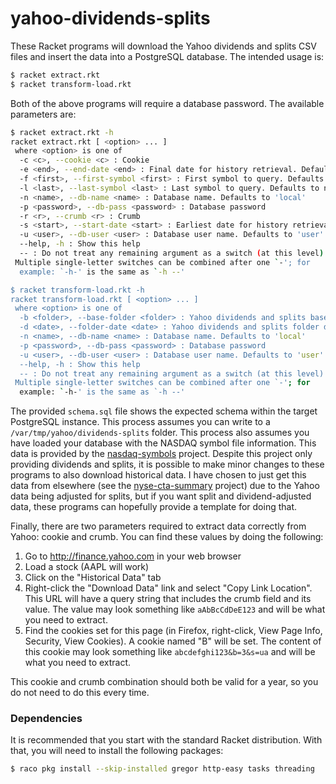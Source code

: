 # yahoo-dividends-splits
These Racket programs will download the Yahoo dividends and splits CSV files and insert the data into a PostgreSQL database. The intended usage is:

```bash
$ racket extract.rkt
$ racket transform-load.rkt
```

Both of the above programs will require a database password. The available parameters are:

```bash
$ racket extract.rkt -h
racket extract.rkt [ <option> ... ]
 where <option> is one of
  -c <c>, --cookie <c> : Cookie
  -e <end>, --end-date <end> : Final date for history retrieval. Defaults to today
  -f <first>, --first-symbol <first> : First symbol to query. Defaults to nothing
  -l <last>, --last-symbol <last> : Last symbol to query. Defaults to nothing
  -n <name>, --db-name <name> : Database name. Defaults to 'local'
  -p <password>, --db-pass <password> : Database password
  -r <r>, --crumb <r> : Crumb
  -s <start>, --start-date <start> : Earliest date for history retrieval. Defaults to today
  -u <user>, --db-user <user> : Database user name. Defaults to 'user'
  --help, -h : Show this help
  -- : Do not treat any remaining argument as a switch (at this level)
 Multiple single-letter switches can be combined after one `-'; for
  example: `-h-' is the same as `-h --'

$ racket transform-load.rkt -h
racket transform-load.rkt [ <option> ... ]
 where <option> is one of
  -b <folder>, --base-folder <folder> : Yahoo dividends and splits base folder. Defaults to /var/tmp/yahoo/dividends-splits
  -d <date>, --folder-date <date> : Yahoo dividends and splits folder date. Defaults to today
  -n <name>, --db-name <name> : Database name. Defaults to 'local'
  -p <password>, --db-pass <password> : Database password
  -u <user>, --db-user <user> : Database user name. Defaults to 'user'
  --help, -h : Show this help
  -- : Do not treat any remaining argument as a switch (at this level)
 Multiple single-letter switches can be combined after one `-'; for
  example: `-h-' is the same as `-h --'
```

The provided `schema.sql` file shows the expected schema within the target PostgreSQL instance. This process assumes you can write to a 
`/var/tmp/yahoo/dividends-splits` folder. This process also assumes you have loaded your database with the NASDAQ symbol file information.
This data is provided by the [nasdaq-symbols](https://github.com/evdubs/nasdaq-symbols) project. Despite this project only providing dividends and splits, it is possible to make minor changes to these programs to also download historical data. I have chosen to just get this data from elsewhere (see the [nyse-cta-summary](https://github.com/evdubs/nyse-cta-summary) project) due to the Yahoo data being adjusted for splits, but if you want split and dividend-adjusted data, these programs can hopefully provide a template for doing that.

Finally, there are two parameters required to extract data correctly from Yahoo: cookie and crumb. You can find these values by doing the following:

1. Go to http://finance.yahoo.com in your web browser
2. Load a stock (AAPL will work)
3. Click on the "Historical Data" tab
4. Right-click the "Download Data" link and select "Copy Link Location". This URL will have a query string that includes the crumb field and its value. The value may look something like `aAbBcCdDeE123` and will be what you need to extract.
5. Find the cookies set for this page (in Firefox, right-click, View Page Info, Security, View Cookies). A cookie named "B" will be set. The content of this cookie may look something like `abcdefghi123&b=3&s=ua` and will be what you need to extract.

This cookie and crumb combination should both be valid for a year, so you do not need to do this every time.

### Dependencies

It is recommended that you start with the standard Racket distribution. With that, you will need to install the following packages:

```bash
$ raco pkg install --skip-installed gregor http-easy tasks threading
```
